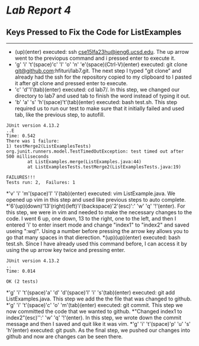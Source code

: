 # ***Lab Report 4***

## Keys Pressed to Fix the Code for ListExamples
---
* (up)(enter)  executed: ssh cse15lfa23hu@ieng6.ucsd.edu. The up arrow went to the previopus command and i pressed enter to execute it.
* 'g' 'i' 't'(space)'c' 'l' 'o' 'n' 'e'(space)(Ctrl-V)(enter) executed: git clone git@github.com:hfituri/lab7.git. The next step I typed "git clone" and already had the ssh for the repository copied to my clipboard to I pasted it after git clone and pressed enter to execute.
* 'c' 'd'<space>'l'(tab)(enter) executed: cd lab7/. In this step, we changed our directory to lab7 and used tab to finish the word instead of typing it out.
* 'b' 'a' 's' 'h'(space)'t'(tab)(enter) executed: bash test.sh. This step required us to run our test to make sure that it initially failed and used tab, like the previous step, to autofill.
```
JUnit version 4.13.2
..E
Time: 0.542
There was 1 failure:
1) testMerge2(ListExamplesTests)
org.junit.runners.model.TestTimedOutException: test timed out after 500 milliseconds
        at ListExamples.merge(ListExamples.java:44)
        at ListExamplesTests.testMerge2(ListExamplesTests.java:19)

FAILURES!!!
Tests run: 2,  Failures: 1
```
*'v' 'i' 'm'(space)'l' 'i'(tab)(enter) executed: vim ListExample.java. We opened up vim in this step and used <tab> like previous steps to auto complete.
*'6'(up)(down)'13'(right)(left)'i'(backspace)'2'(esc)':' 'w' 'q' '!'(enter). For this step, we were in vim and needed to make the necessary changes to the code. I went 6 up, one down, 13 to the right, one to the left, and then I entered 'i' to enter insert mode and change "index1" to "index2" and saved useing ":wq!". Using a number before pressing the arrow key allows you to go that many spaces in that dierection.
*(up)(up)(enter) executed: bash test.sh. Since I have already used this command before, I can access it by using the up arrow key twice and pressing enter.
```
JUnit version 4.13.2
..
Time: 0.014

OK (2 tests)
```
*'g' 'i' 't'(space)'a' 'd' 'd'(space)'l' 'i' 's'(tab)(enter) executed: git add ListExamples.java. This step we add the the file that was changed to github.
*'g' 'i' 't'(space)'c' 'o' 'm'(tab)(enter) executed: git commit. This step we now committed the code that we wanted to github.
*"Changed index1 to index2"(esc)'':' 'w' 'q' '!'(enter). In this step, we wrote down the commit message and then I saved and quit like it was vim.
*'g' 'i' 't'(space)'p' 'u' 's' 'h'(enter) executed: git push. As the final step, we pushed our changes into github and now are changes can be seen there.
